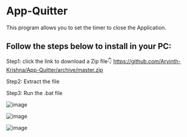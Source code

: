 # App-Quitter
This program allows you to set the timer to close the Application.

## Follow the steps below to install in your PC:
Step1: click the link to download a Zip file👇
https://github.com/Arvinth-Krishna/App-Quitter/archive/master.zip

Step2: Extract the file

Step3: Run the .bat file

![image](https://user-images.githubusercontent.com/49812701/91399463-a5d3a380-e85b-11ea-8642-54a7afa1e7e0.png)


![image](https://user-images.githubusercontent.com/49812701/91399568-d287bb00-e85b-11ea-888f-8384e21a18a5.png)


![image](https://user-images.githubusercontent.com/49812701/91399705-17abed00-e85c-11ea-91cb-56eb594f9429.png)

